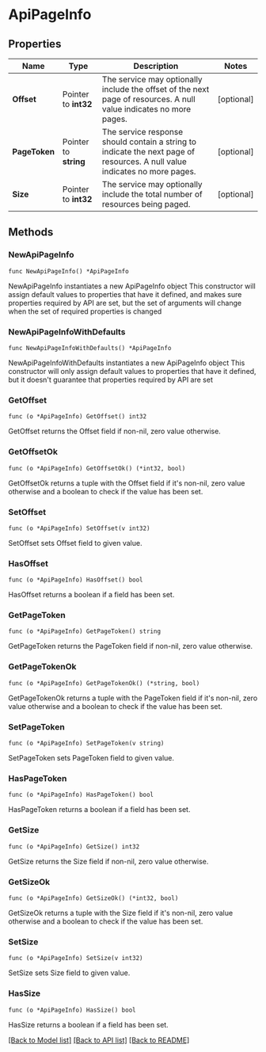 # ApiPageInfo

## Properties

Name | Type | Description | Notes
------------ | ------------- | ------------- | -------------
**Offset** | Pointer to **int32** | The service may optionally include the offset of the next page of resources. A null value indicates no more pages. | [optional] 
**PageToken** | Pointer to **string** | The service response should contain a string to indicate the next page of resources. A null value indicates no more pages. | [optional] 
**Size** | Pointer to **int32** | The service may optionally include the total number of resources being paged. | [optional] 

## Methods

### NewApiPageInfo

`func NewApiPageInfo() *ApiPageInfo`

NewApiPageInfo instantiates a new ApiPageInfo object
This constructor will assign default values to properties that have it defined,
and makes sure properties required by API are set, but the set of arguments
will change when the set of required properties is changed

### NewApiPageInfoWithDefaults

`func NewApiPageInfoWithDefaults() *ApiPageInfo`

NewApiPageInfoWithDefaults instantiates a new ApiPageInfo object
This constructor will only assign default values to properties that have it defined,
but it doesn't guarantee that properties required by API are set

### GetOffset

`func (o *ApiPageInfo) GetOffset() int32`

GetOffset returns the Offset field if non-nil, zero value otherwise.

### GetOffsetOk

`func (o *ApiPageInfo) GetOffsetOk() (*int32, bool)`

GetOffsetOk returns a tuple with the Offset field if it's non-nil, zero value otherwise
and a boolean to check if the value has been set.

### SetOffset

`func (o *ApiPageInfo) SetOffset(v int32)`

SetOffset sets Offset field to given value.

### HasOffset

`func (o *ApiPageInfo) HasOffset() bool`

HasOffset returns a boolean if a field has been set.

### GetPageToken

`func (o *ApiPageInfo) GetPageToken() string`

GetPageToken returns the PageToken field if non-nil, zero value otherwise.

### GetPageTokenOk

`func (o *ApiPageInfo) GetPageTokenOk() (*string, bool)`

GetPageTokenOk returns a tuple with the PageToken field if it's non-nil, zero value otherwise
and a boolean to check if the value has been set.

### SetPageToken

`func (o *ApiPageInfo) SetPageToken(v string)`

SetPageToken sets PageToken field to given value.

### HasPageToken

`func (o *ApiPageInfo) HasPageToken() bool`

HasPageToken returns a boolean if a field has been set.

### GetSize

`func (o *ApiPageInfo) GetSize() int32`

GetSize returns the Size field if non-nil, zero value otherwise.

### GetSizeOk

`func (o *ApiPageInfo) GetSizeOk() (*int32, bool)`

GetSizeOk returns a tuple with the Size field if it's non-nil, zero value otherwise
and a boolean to check if the value has been set.

### SetSize

`func (o *ApiPageInfo) SetSize(v int32)`

SetSize sets Size field to given value.

### HasSize

`func (o *ApiPageInfo) HasSize() bool`

HasSize returns a boolean if a field has been set.


[[Back to Model list]](../README.md#documentation-for-models) [[Back to API list]](../README.md#documentation-for-api-endpoints) [[Back to README]](../README.md)


